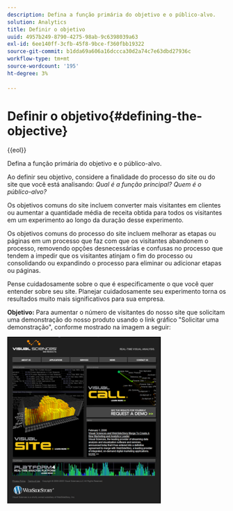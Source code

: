 ```yaml
---
description: Defina a função primária do objetivo e o público-alvo.
solution: Analytics
title: Definir o objetivo
uuid: 4957b249-8790-4275-98ab-9c6398039a63
exl-id: 6ee140ff-3cfb-45f8-9bce-f360fbb19322
source-git-commit: b1dda69a606a16dccca30d2a74c7e63dbd27936c
workflow-type: tm+mt
source-wordcount: '195'
ht-degree: 3%

---
```


# Definir o objetivo{#defining-the-objective}

{{eol}}

Defina a função primária do objetivo e o público-alvo.

Ao definir seu objetivo, considere a finalidade do processo do site ou do site que você está analisando: *Qual é a função principal? Quem é o público-alvo?*

Os objetivos comuns do site incluem converter mais visitantes em clientes ou aumentar a quantidade média de receita obtida para todos os visitantes em um experimento ao longo da duração desse experimento.

Os objetivos comuns do processo do site incluem melhorar as etapas ou páginas em um processo que faz com que os visitantes abandonem o processo, removendo opções desnecessárias e confusas no processo que tendem a impedir que os visitantes atinjam o fim do processo ou consolidando ou expandindo o processo para eliminar ou adicionar etapas ou páginas.

Pense cuidadosamente sobre o que é especificamente o que você quer entender sobre seu site. Planejar cuidadosamente seu experimento torna os resultados muito mais significativos para sua empresa.

**Objetivo:** Para aumentar o número de visitantes do nosso site que solicitam uma demonstração do nosso produto usando o link gráfico &quot;Solicitar uma demonstração&quot;, conforme mostrado na imagem a seguir:

![](assets/ControlPage.png)
